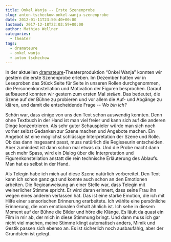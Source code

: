 ```yaml
---
title: Onkel Wanja -- Erste Szenenprobe
slug: anton-tscheckow-onkel-wanja-szenenprobe
date: 2012-01-11T23:50:40+00:00
lastmod: 2017-12-18T22:03:59+00:00
author: Mathias Wellner
categories:
  - theater
tags:
  - dramateure
  - onkel wanja
  - anton tschechow
---
```

In der aktuellen [dramateure](http://www.dramateure.ch)-Theaterproduktion &#8220;Onkel Wanja&#8221; konnten wir gestern die erste Szenenprobe erleben. Im Dezember hatten wir in Leseproben das Stück Seite für Seite in unseren Rollen durchgenommen, die Personenkonstellation und Motivation der Figuren besprochen. Darauf aufbauend konnten wir gestern zum ersten Mal _stellen_. Das bedeutet, die Szene auf der Bühne zu probieren und vor allem die Auf- und Abgänge zu klären, und damit die entscheidende Frage -- _Wo bin ich?_

Schön war, dass einige von uns den Text schon auswendig konnten. Denn ohne Textbuch in der Hand ist man viel freier und kann sich auf die anderen Dinge konzentrieren. Als sehr guter Schauspieler würde man sich noch vorher selbst Gedanken zur Szene machen und Angebote machen. Ein Angebot ist eine möglichst schlüssige Interpretation der Szene und Rolle. Ob das dann insgesamt passt, muss natürlich die Regisseurin entscheiden. Aber zumindest ist dann schon mal etwas da. Und die Probe macht dann auch mehr Spass, wird ein Dialog über die Interpretation und Figurenkonstellation anstatt die rein technische Erläuterung des Ablaufs. Man hat es selbst in der Hand. 

Als Telegin habe ich mich auf diese Szene natürlich vorbereitet. Den Text kann ich schon ganz gut und konnte auch schon an den Emotionen arbeiten. Die Regieanweisung an einer Stelle war, dass Telegin mit weinerlicher Stimme spricht. Er wird daran erinnert, dass seine Frau ihn wegen eines anderen verlassen hat. Das ist eine starke Emotion, die ich mit Hilfe einer sensorischen Erinnerung erarbeitete. Ich wählte eine persönliche Erinnerung, die vom emotionalen Gehalt ähnlich ist. Ich sehe in diesem Moment auf der Bühne die Bilder und höre die Klänge. Es läuft da quasi ein Film in mir ab, der mich in diese Stimmung bringt. Und dann muss ich gar nicht viel machen, meine Stimme klingt automatisch anders, Mimik und Gestik passen sich ebenso an. Es ist sicherlich noch ausbaufähig, aber der Grundstein ist gelegt.